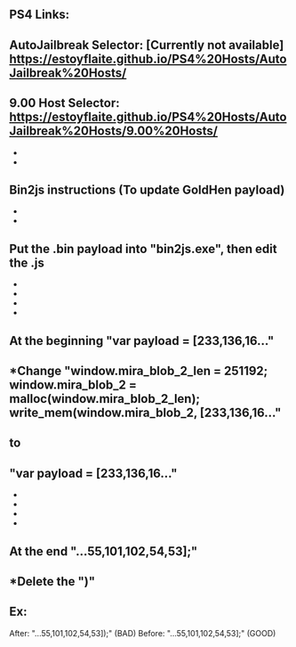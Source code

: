 PS4 Links:
-
AutoJailbreak Selector: [Currently not available]
https://estoyflaite.github.io/PS4%20Hosts/AutoJailbreak%20Hosts/
-
9.00 Host Selector:
https://estoyflaite.github.io/PS4%20Hosts/AutoJailbreak%20Hosts/9.00%20Hosts/
-
-
-
Bin2js instructions (To update GoldHen payload)
-
-
-
Put the .bin payload into "bin2js.exe", then edit the .js
-
-
-
-
-
At the beginning "var payload = [233,136,16..."
-
*Change "window.mira_blob_2_len = 251192;
window.mira_blob_2 = malloc(window.mira_blob_2_len);
write_mem(window.mira_blob_2, [233,136,16..."
-
to
-
"var payload = [233,136,16..." 
-
-
-
-
-
At the end "...55,101,102,54,53];"
-
*Delete the ")"
-
Ex:
-
After: "...55,101,102,54,53]);" (BAD)
Before: "...55,101,102,54,53];" (GOOD)
